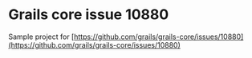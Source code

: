 # Grails core issue 10880 #

Sample project for [https://github.com/grails/grails-core/issues/10880](https://github.com/grails/grails-core/issues/10880)
